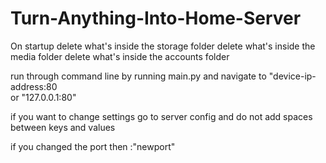 # Turn-Anything-Into-Home-Server


On startup
delete what's inside the storage folder 
delete what's inside the media folder
delete what's inside the accounts folder

run through command line by running main.py
and navigate to "device-ip-address:80  
                or "127.0.0.1:80"       

if you want to change settings go to server config and do not add spaces between keys and values

                
if you changed the port then :"newport" 

